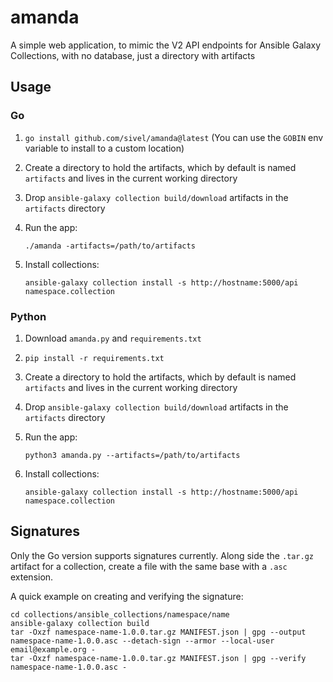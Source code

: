 # amanda

A simple web application, to mimic the V2 API endpoints for Ansible Galaxy Collections, with no database, just a directory with artifacts

## Usage

### Go

1. `go install github.com/sivel/amanda@latest` (You can use the `GOBIN` env variable to install to a custom location)
1. Create a directory to hold the artifacts, which by default is named `artifacts` and lives in the current working directory
1. Drop `ansible-galaxy collection build/download` artifacts in the `artifacts` directory
1. Run the app:

    ```
    ./amanda -artifacts=/path/to/artifacts
    ```
1. Install collections:

    ```
    ansible-galaxy collection install -s http://hostname:5000/api namespace.collection
    ```

### Python

1. Download `amanda.py` and `requirements.txt`
1. `pip install -r requirements.txt`
1. Create a directory to hold the artifacts, which by default is named `artifacts` and lives in the current working directory
1. Drop `ansible-galaxy collection build/download` artifacts in the `artifacts` directory
1. Run the app:

    ```
    python3 amanda.py --artifacts=/path/to/artifacts
    ```
1. Install collections:

    ```
    ansible-galaxy collection install -s http://hostname:5000/api namespace.collection
    ```

## Signatures

Only the Go version supports signatures currently. Along side the `.tar.gz` artifact for a collection, create a file with the same base with a `.asc` extension.

A quick example on creating and verifying the signature:

```
cd collections/ansible_collections/namespace/name
ansible-galaxy collection build
tar -Oxzf namespace-name-1.0.0.tar.gz MANIFEST.json | gpg --output namespace-name-1.0.0.asc --detach-sign --armor --local-user email@example.org -
tar -Oxzf namespace-name-1.0.0.tar.gz MANIFEST.json | gpg --verify namespace-name-1.0.0.asc -
```
